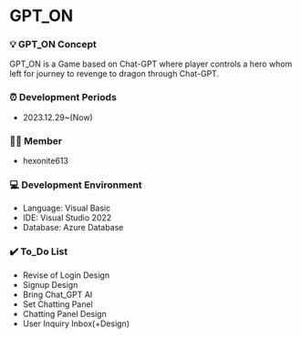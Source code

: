 # GPT_ON

### 💡 GPT_ON Concept
GPT_ON is a Game based on Chat-GPT where player controls a hero whom left for journey to revenge to dragon through Chat-GPT.


### ⏰ Development Periods
- 2023.12.29~(Now)

### 👨‍💻 Member
- hexonite613


### 💻 Development Environment
- Language: Visual Basic
- IDE: Visual Studio 2022
- Database: Azure Database


### ✔️ To_Do List
- Revise of Login Design
- Signup Design
- Bring Chat_GPT AI
- Set Chatting Panel
- Chatting Panel Design
- User Inquiry Inbox(+Design)
